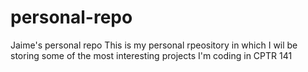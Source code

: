 # personal-repo
Jaime's personal repo
This is my personal rpeository in which I wil be storing some of the most interesting projects I'm coding in CPTR 141
